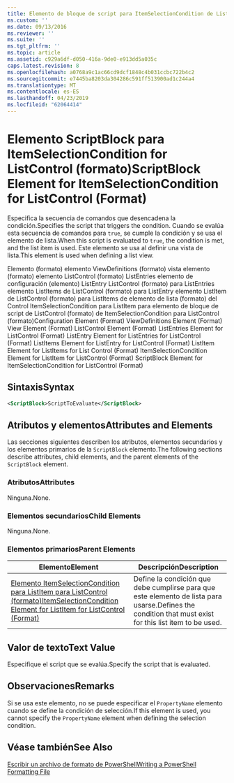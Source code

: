 ```yaml
---
title: Elemento de bloque de script para ItemSelectionCondition de ListControl (formato) | Microsoft Docs
ms.custom: ''
ms.date: 09/13/2016
ms.reviewer: ''
ms.suite: ''
ms.tgt_pltfrm: ''
ms.topic: article
ms.assetid: c929a6df-d050-416a-9de0-e913dd5a035c
caps.latest.revision: 8
ms.openlocfilehash: a0768a9c1ac66cd9dcf1848c4b031ccbc722b4c2
ms.sourcegitcommit: e7445ba8203da304286c591ff513900ad1c244a4
ms.translationtype: MT
ms.contentlocale: es-ES
ms.lasthandoff: 04/23/2019
ms.locfileid: "62064414"
---
```

# <a name="scriptblock-element-for-itemselectioncondition-for-listcontrol-format"></a><span data-ttu-id="cca8e-102">Elemento ScriptBlock para ItemSelectionCondition for ListControl (formato)</span><span class="sxs-lookup"><span data-stu-id="cca8e-102">ScriptBlock Element for ItemSelectionCondition for ListControl (Format)</span></span>

<span data-ttu-id="cca8e-103">Especifica la secuencia de comandos que desencadena la condición.</span><span class="sxs-lookup"><span data-stu-id="cca8e-103">Specifies the script that triggers the condition.</span></span> <span data-ttu-id="cca8e-104">Cuando se evalúa esta secuencia de comandos para `true`, se cumple la condición y se usa el elemento de lista.</span><span class="sxs-lookup"><span data-stu-id="cca8e-104">When this script is evaluated to `true`, the condition is met, and the list item is used.</span></span> <span data-ttu-id="cca8e-105">Este elemento se usa al definir una vista de lista.</span><span class="sxs-lookup"><span data-stu-id="cca8e-105">This element is used when defining a list view.</span></span>

<span data-ttu-id="cca8e-106">Elemento (formato) elemento ViewDefinitions (formato) vista elemento (formato) elemento ListControl (formato) ListEntries elemento de configuración (elemento) ListEntry ListControl (formato) para ListEntries elemento ListItems de ListControl (formato) para ListEntry elemento ListItem de ListControl (formato) para ListItems de elemento de lista (formato) del Control ItemSelectionCondition para ListItem para elemento de bloque de script de ListControl (formato) de ItemSelectionCondition para ListControl (formato)</span><span class="sxs-lookup"><span data-stu-id="cca8e-106">Configuration Element (Format) ViewDefinitions Element (Format) View Element (Format) ListControl Element (Format) ListEntries Element for ListControl (Format) ListEntry Element for ListEntries for ListControl (Format) ListItems Element for ListEntry for ListControl (Format) ListItem Element for ListItems for List Control (Format) ItemSelectionCondition Element for ListItem for ListControl (Format) ScriptBlock Element for ItemSelectionCondition for ListControl  (Format)</span></span>

## <a name="syntax"></a><span data-ttu-id="cca8e-107">Sintaxis</span><span class="sxs-lookup"><span data-stu-id="cca8e-107">Syntax</span></span>

```xml
<ScriptBlock>ScriptToEvaluate</ScriptBlock>
```

## <a name="attributes-and-elements"></a><span data-ttu-id="cca8e-108">Atributos y elementos</span><span class="sxs-lookup"><span data-stu-id="cca8e-108">Attributes and Elements</span></span>

<span data-ttu-id="cca8e-109">Las secciones siguientes describen los atributos, elementos secundarios y los elementos primarios de la `ScriptBlock` elemento.</span><span class="sxs-lookup"><span data-stu-id="cca8e-109">The following sections describe attributes, child elements, and the parent elements of the `ScriptBlock` element.</span></span>

### <a name="attributes"></a><span data-ttu-id="cca8e-110">Atributos</span><span class="sxs-lookup"><span data-stu-id="cca8e-110">Attributes</span></span>

<span data-ttu-id="cca8e-111">Ninguna.</span><span class="sxs-lookup"><span data-stu-id="cca8e-111">None.</span></span>

### <a name="child-elements"></a><span data-ttu-id="cca8e-112">Elementos secundarios</span><span class="sxs-lookup"><span data-stu-id="cca8e-112">Child Elements</span></span>

<span data-ttu-id="cca8e-113">Ninguna.</span><span class="sxs-lookup"><span data-stu-id="cca8e-113">None.</span></span>

### <a name="parent-elements"></a><span data-ttu-id="cca8e-114">Elementos primarios</span><span class="sxs-lookup"><span data-stu-id="cca8e-114">Parent Elements</span></span>

|<span data-ttu-id="cca8e-115">Elemento</span><span class="sxs-lookup"><span data-stu-id="cca8e-115">Element</span></span>|<span data-ttu-id="cca8e-116">Descripción</span><span class="sxs-lookup"><span data-stu-id="cca8e-116">Description</span></span>|
|-------------|-----------------|
|[<span data-ttu-id="cca8e-117">Elemento ItemSelectionCondition para ListItem para ListControl (formato)</span><span class="sxs-lookup"><span data-stu-id="cca8e-117">ItemSelectionCondition Element for ListItem for ListControl (Format)</span></span>](./itemselectioncondition-element-for-listitem-for-listcontrol-format.md)|<span data-ttu-id="cca8e-118">Define la condición que debe cumplirse para que este elemento de lista para usarse.</span><span class="sxs-lookup"><span data-stu-id="cca8e-118">Defines the condition that must exist for this list item to be used.</span></span>|

## <a name="text-value"></a><span data-ttu-id="cca8e-119">Valor de texto</span><span class="sxs-lookup"><span data-stu-id="cca8e-119">Text Value</span></span>

<span data-ttu-id="cca8e-120">Especifique el script que se evalúa.</span><span class="sxs-lookup"><span data-stu-id="cca8e-120">Specify the script that is evaluated.</span></span>

## <a name="remarks"></a><span data-ttu-id="cca8e-121">Observaciones</span><span class="sxs-lookup"><span data-stu-id="cca8e-121">Remarks</span></span>

<span data-ttu-id="cca8e-122">Si se usa este elemento, no se puede especificar el `PropertyName` elemento cuando se define la condición de selección.</span><span class="sxs-lookup"><span data-stu-id="cca8e-122">If this element is used, you cannot specify the `PropertyName` element when defining the selection condition.</span></span>

## <a name="see-also"></a><span data-ttu-id="cca8e-123">Véase también</span><span class="sxs-lookup"><span data-stu-id="cca8e-123">See Also</span></span>

[<span data-ttu-id="cca8e-124">Escribir un archivo de formato de PowerShell</span><span class="sxs-lookup"><span data-stu-id="cca8e-124">Writing a PowerShell Formatting File</span></span>](./writing-a-powershell-formatting-file.md)
